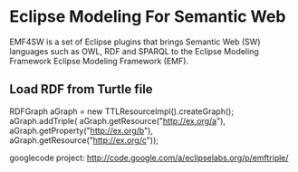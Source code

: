 # Eclipse Modeling For Semantic Web

EMF4SW is a set of Eclipse plugins that brings Semantic Web (SW) languages such as OWL, RDF and SPARQL to the Eclipse Modeling Framework Eclipse Modeling Framework (EMF).

## Load RDF from Turtle file

RDFGraph aGraph = new TTLResourceImpl().createGraph();
aGraph.addTriple(
        aGraph.getResource("http://ex.org/a"), 
        aGraph.getProperty("http://ex.org/b"),
        aGraph.getResource("http://ex.org/c"));

googlecode project: http://code.google.com/a/eclipselabs.org/p/emftriple/

